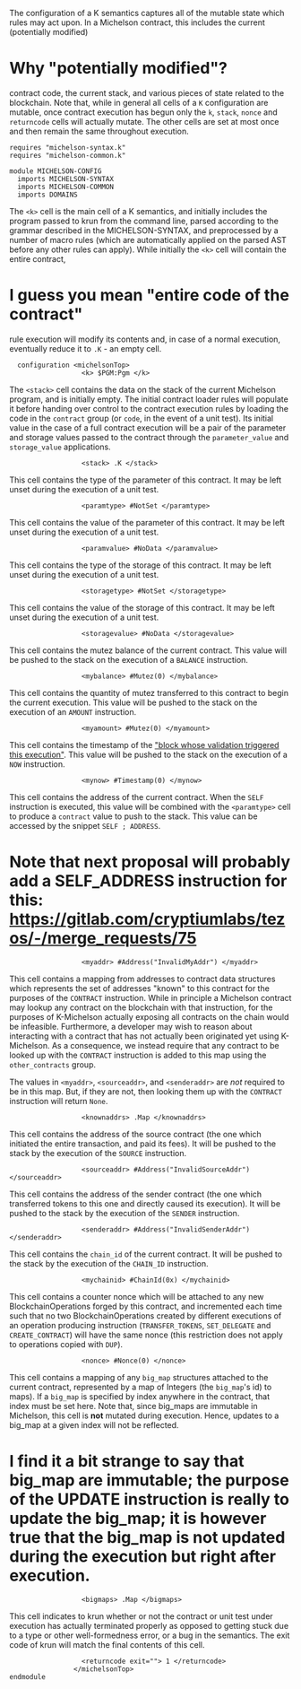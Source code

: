 The configuration of a K semantics captures all of the mutable state which rules may act upon.  In a Michelson contract, this includes the current (potentially modified)

# Why "potentially modified"?

contract code, the current stack, and various pieces of state related to the blockchain.  Note that, while in general all cells of a `K` configuration are mutable, once contract execution has begun only the `k`, `stack`, `nonce` and `returncode` cells will actually mutate.  The other cells are set at most once and then remain the same throughout execution.

```k
requires "michelson-syntax.k"
requires "michelson-common.k"

module MICHELSON-CONFIG
  imports MICHELSON-SYNTAX
  imports MICHELSON-COMMON
  imports DOMAINS
```

The `<k>` cell is the main cell of a K semantics, and initially includes the program passed to krun from the command line, parsed according to the grammar described in the MICHELSON-SYNTAX, and preprocessed by a number of macro rules (which are automatically applied on the parsed AST before any other rules can apply).  While initially the `<k>` cell will contain the entire contract,

# I guess you mean "entire code of the contract"

rule execution will modify its contents and, in case of a normal execution, eventually reduce it to `.K` - an empty cell.

```k
  configuration <michelsonTop>
                  <k> $PGM:Pgm </k>
```

The `<stack>` cell contains the data on the stack of the current Michelson program, and is initially empty.  The initial contract loader rules will populate it before handing over control to the contract execution rules by loading the code in the `contract` group (or `code`, in the event of a unit test).  Its initial value in the case of a full contract execution will be a pair of the parameter and storage values passed to the contract through the `parameter_value` and `storage_value` applications.

```k
                  <stack> .K </stack>
```

This cell contains the type of the parameter of this contract.  It may be left unset during the execution of a unit test.

```k
                  <paramtype> #NotSet </paramtype>
```

This cell contains the value of the parameter of this contract.  It may be left unset during the execution of a unit test.

```k
                  <paramvalue> #NoData </paramvalue>
```

This cell contains the type of the storage of this contract.  It may be left unset during the execution of a unit test.


```k
                  <storagetype> #NotSet </storagetype>
```

This cell contains the value of the storage of this contract.  It may be left unset during the execution of a unit test.


```k
                  <storagevalue> #NoData </storagevalue>
```

This cell contains the mutez balance of the current contract.  This value will be pushed to the stack on the execution of a `BALANCE` instruction.

```k
                  <mybalance> #Mutez(0) </mybalance>
```

This cell contains the quantity of mutez transferred to this contract to begin the current execution.  This value will be pushed to the stack on the execution of an `AMOUNT` instruction.

```k
                  <myamount> #Mutez(0) </myamount>
```

This cell contains the timestamp of the ["block whose validation triggered this execution"](https://tezos.gitlab.io/whitedoc/michelson.html).  This value will be pushed to the stack on the execution of a `NOW` instruction.

```k
                  <mynow> #Timestamp(0) </mynow>
```

This cell contains the address of the current contract.  When the `SELF` instruction is executed, this value will be combined with the `<paramtype>` cell to produce a `contract` value to push to the stack.  This value can be accessed by the snippet `SELF ; ADDRESS`.

# Note that next proposal will probably add a SELF_ADDRESS instruction for this: https://gitlab.com/cryptiumlabs/tezos/-/merge_requests/75

```k
                  <myaddr> #Address("InvalidMyAddr") </myaddr>
```

This cell contains a mapping from addresses to contract data structures which represents the set of addresses "known" to this contract for the purposes of the `CONTRACT` instruction.  While in principle a Michelson contract may lookup any contract on the blockchain with that instruction, for the purposes of K-Michelson actually exposing all contracts on the chain would be infeasible.  Furthermore, a developer may wish to reason about interacting with a contract that has not actually been originated yet using K-Michelson.  As a consequence, we instead require that any contract to be looked up with the `CONTRACT` instruction is added to this map using the `other_contracts` group.

The values in `<myaddr>`, `<sourceaddr>`, and `<senderaddr>` are *not* required to be in this map. But, if they are not, then looking them up with the `CONTRACT` instruction will return `None`.

```k
                  <knownaddrs> .Map </knownaddrs>
```

This cell contains the address of the source contract (the one which initiated the entire transaction, and paid its fees).  It will be pushed to the stack by the execution of the `SOURCE` instruction.

```k
                  <sourceaddr> #Address("InvalidSourceAddr") </sourceaddr>
```

This cell contains the address of the sender contract (the one which transferred tokens to this one and directly caused its execution).  It will be pushed to the stack by the execution of the `SENDER` instruction.


```k
                  <senderaddr> #Address("InvalidSenderAddr") </senderaddr>
```

This cell contains the `chain_id` of the current contract.  It will be pushed to the stack by the execution of the `CHAIN_ID` instruction.

```k
                  <mychainid> #ChainId(0x) </mychainid>
```

This cell contains a counter nonce which will be attached to any new BlockchainOperations forged by this contract, and incremented each time such that no two BlockchainOperations created by different executions of an operation producing instruction (`TRANSFER_TOKENS`, `SET_DELEGATE` and `CREATE_CONTRACT`) will have the same nonce (this restriction does not apply to operations copied with `DUP`).

```k
                  <nonce> #Nonce(0) </nonce>
```

This cell contains a mapping of any `big_map` structures attached to the current contract, represented by a map of Integers (the `big_map`'s id) to maps).  If a `big_map` is specified by index anywhere in the contract, that index must be set here.  Note that, since big\_maps are immutable in Michelson, this cell is **not** mutated during execution.  Hence, updates to a big\_map at a given index will not be reflected.

# I find it a bit strange to say that big_map are immutable; the purpose of the UPDATE instruction is really to update the big_map; it is however true that the big_map is not updated during the execution but right after execution.

```k
                  <bigmaps> .Map </bigmaps>
```

This cell indicates to krun whether or not the contract or unit test under execution has actually terminated properly as opposed to getting stuck due to a type or other well-formedness error, or a bug in the semantics.  The exit code of krun will match the final contents of this cell.

```k
                  <returncode exit=""> 1 </returncode>
                </michelsonTop>
endmodule
```
